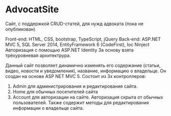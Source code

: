 # AdvocatSite
Сайт, с поддержкой CRUD-статей, для нужд адвоката (пока не опубликован)


Front-end: HTML, CSS, bootstrap, TypeScript, jQuery
Back-end: ASP.NET MVC 5, SQL Server 2014, EntityFramework 6 (CodeFirst), Ioc Ninject
Авторизация с помощью ASP.NET Identity
За основу взята трёхуровневая архитектрура.

Данный сайт позволяет динамично изменять его содержание (статьи, видео, новости и уведомления), название, информацию о владельце.
Он создан на основе ASP NET MVC 5. 
Состоит из 3х контроллеров: 
1) Admin для администрирования и редактирования сайта. 
2) Home для обычных посетителей сайта 
3) Account для авторизации на сайте. Авторизация скрыта от обычных пользователей. Также содержит методы для редактирования
информации о владельце сайта.

